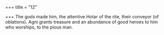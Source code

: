 +++
title = "12"

+++
The gods made him, the attentive Hotar of the rite, their conveyor (of  oblations).
Agni grants treasure and an abundance of good heroes to him who
worships, to the pious man.